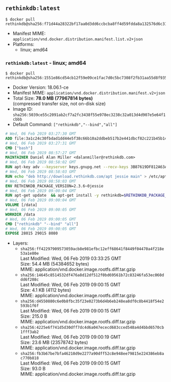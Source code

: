 ## `rethinkdb:latest`

```console
$ docker pull rethinkdb@sha256:f71d44a28322bf17aa0d3dd6ccbcba8ff4d59fdda8a132576d6c3132b6ed0e0c
```

-	Manifest MIME: `application/vnd.docker.distribution.manifest.list.v2+json`
-	Platforms:
	-	linux; amd64

### `rethinkdb:latest` - linux; amd64

```console
$ docker pull rethinkdb@sha256:1551e86cd54cb12f59e09ce1fac7d0c5bc7308f2fb31aa55d8f93550582aa866
```

-	Docker Version: 18.06.1-ce
-	Manifest MIME: `application/vnd.docker.distribution.manifest.v2+json`
-	Total Size: **78.0 MB (77967814 bytes)**  
	(compressed transfer size, not on-disk size)
-	Image ID: `sha256:5039ce55c2091ab2cf7a2fc3438f55e978ec3238c32a013d4d907e5e64f1cbbb`
-	Default Command: `["rethinkdb","--bind","all"]`

```dockerfile
# Wed, 06 Feb 2019 03:27:30 GMT
ADD file:3a1c24c30fbdad1dd44e5f38c66b10a2ddbeb517b2e441dbcf82c221b45b143b in / 
# Wed, 06 Feb 2019 03:27:31 GMT
CMD ["bash"]
# Wed, 06 Feb 2019 08:57:27 GMT
MAINTAINER Daniel Alan Miller <dalanmiller@rethinkdb.com>
# Wed, 06 Feb 2019 08:58:02 GMT
RUN apt-key adv --keyserver keys.gnupg.net --recv-keys 3B87619DF812A63A8C1005C30742918E5C8DA04A
# Wed, 06 Feb 2019 08:58:03 GMT
RUN echo "deb http://download.rethinkdb.com/apt jessie main" > /etc/apt/sources.list.d/rethinkdb.list
# Wed, 06 Feb 2019 08:58:03 GMT
ENV RETHINKDB_PACKAGE_VERSION=2.3.6~0jessie
# Wed, 06 Feb 2019 09:00:04 GMT
RUN apt-get update 	&& apt-get install -y rethinkdb=$RETHINKDB_PACKAGE_VERSION 	&& rm -rf /var/lib/apt/lists/*
# Wed, 06 Feb 2019 09:00:04 GMT
VOLUME [/data]
# Wed, 06 Feb 2019 09:00:05 GMT
WORKDIR /data
# Wed, 06 Feb 2019 09:00:05 GMT
CMD ["rethinkdb" "--bind" "all"]
# Wed, 06 Feb 2019 09:00:05 GMT
EXPOSE 28015 29015 8080
```

-	Layers:
	-	`sha256:ff42297909573059acb8e981efbc12eff68641f8449f04470a4f218e53a1e80e`  
		Last Modified: Wed, 06 Feb 2019 03:33:25 GMT  
		Size: 54.4 MB (54384652 bytes)  
		MIME: application/vnd.docker.image.rootfs.diff.tar.gzip
	-	`sha256:14645c8514532df476a8d12df512f0bd69561b72c83246fa53ec060ddd6f208c`  
		Last Modified: Wed, 06 Feb 2019 09:00:15 GMT  
		Size: 4.1 KB (4112 bytes)  
		MIME: application/vnd.docker.image.rootfs.diff.tar.gzip
	-	`sha256:d4550880c6e0b8fbc35f23e0273b6d4b6eb248ea8df0c8b4418f54e2593b1f6f`  
		Last Modified: Wed, 06 Feb 2019 09:00:15 GMT  
		Size: 215.0 B  
		MIME: application/vnd.docker.image.rootfs.diff.tar.gzip
	-	`sha256:4225e6f741d5d30dff7dc4d6a047ececd683cced548a4d4bbd6570cb1fff3ab2`  
		Last Modified: Wed, 06 Feb 2019 09:00:19 GMT  
		Size: 23.6 MB (23578742 bytes)  
		MIME: application/vnd.docker.image.rootfs.diff.tar.gzip
	-	`sha256:fb3b67be7bfa46210d9e2277a90dff52c8e948ee79815e224386eb8ac770b818`  
		Last Modified: Wed, 06 Feb 2019 09:00:15 GMT  
		Size: 93.0 B  
		MIME: application/vnd.docker.image.rootfs.diff.tar.gzip
